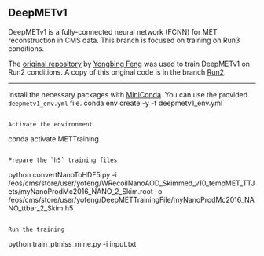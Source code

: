 ## DeepMETv1

DeepMETv1 is a fully-connected neural network (FCNN) for MET reconstruction in CMS data. This branch is focused on training on Run3 conditions.

The [original repository](https://github.com/yongbinfeng/DeepMETTraining) by [Yongbing Feng](https://github.com/yongbinfeng) was used to train DeepMETv1 on Run2 conditions. A copy of this original code is in the branch [Run2](https://github.com/DeepMETv2/DeepMETv1/tree/Run2).

---

Install the necessary packages with [MiniConda](https://docs.conda.io/en/latest/miniconda.html). You can use the provided `deepmetv1_env.yml` file.
conda env create -y -f deepmetv1_env.yml
```

Activate the environment

```
conda activate METTraining
```

Prepare the `h5` training files
```
python convertNanoToHDF5.py -i /eos/cms/store/user/yofeng/WRecoilNanoAOD_Skimmed_v10_tempMET_TTJets/myNanoProdMc2016_NANO_2_Skim.root -o /eos/cms/store/user/yofeng/DeepMETTrainingFile/myNanoProdMc2016_NANO_ttbar_2_Skim.h5
```

Run the training
```
python train_ptmiss_mine.py -i input.txt
```
